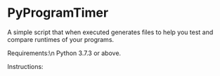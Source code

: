 # PyProgramTimer
A simple script that when executed generates files to help you test and compare runtimes of your programs.

Requirements:\n
Python 3.7.3 or above. 

Instructions:
